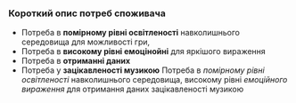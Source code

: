 ### Короткий опис потреб споживача
- Потреба в **помірному рівні освітленості** навколишнього середовища для можливості гри, 
- Потреба в **високому рівні емоцінойні** для яркішого вираження
- Потреба в **отриманні даних** 
- Потреба у **зацікавленості музикою** 
Потреба в *помірному рівні освітленості* навколишнього середовища, високому рівні *емоційного вираження* для отримання даних зацікавленості музикою
